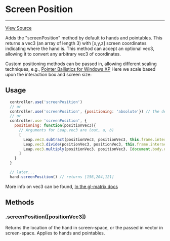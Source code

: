 # Screen Position
-----------
<a class="view-source" href="https://github.com/leapmotion/leapjs-plugins/tree/master/main/screen-position" target="_blank">View Source</a>

Adds the "screenPosition" method by default to hands and pointables.  This returns a vec3 (an array of length 3) with [x,y,z] screen coordinates indicating where the hand is.  This method can accept an optional vec3, allowing it to convert any arbitrary vec3 of coordinates.

Custom positioning methods can be passed in, allowing different scaling techniques,
e.g., <a target="_blank" href="http://msdn.microsoft.com/en-us/library/windows/hardware/gg463319.aspx">Pointer Ballistics for Windows XP</a>
Here we scale based upon the interaction box and screen size:


## Usage

```js
  controller.use('screenPosition')
  // or
  controller.use('screenPosition', {positioning: 'absolute'}) // the default
  // or
  controller.use 'screenPosition', {
    positioning: function(positionVec3){
      // Arguments for Leap.vec3 are (out, a, b)
      [
        Leap.vec3.subtract(positionVec3, positionVec3, this.frame.interactionBox.center)
        Leap.vec3.divide(positionVec3, positionVec3, this.frame.interactionBox.size)
        Leap.vec3.multiply(positionVec3, positionVec3, [document.body.offsetWidth, document.body.offsetHeight, 0])
      ]
    }
  }

  // later...
  hand.screenPosition() // returns [156,204,121]
```
More info on vec3 can be found, <a target="_blank" href="http://glmatrix.net/docs/2.2.0/symbols/vec3.html">In the gl-matrix docs</a>



## Methods

### .screenPosition([positionVec3])

Returns the location of the hand in screen-space, or the passed in vector in screen-space.
Applies to hands and pointables.

